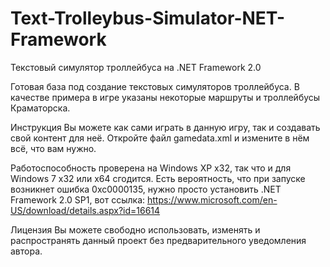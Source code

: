 # Text-Trolleybus-Simulator-NET-Framework
Текстовый симулятор троллейбуса на .NET Framework 2.0

Готовая база под создание текстовых симуляторов троллейбуса. В качестве примера в игре указаны некоторые маршруты и троллейбусы Краматорска.

Инструкция
Вы можете как сами играть в данную игру, так и создавать свой контент для неё. Откройте файл gamedata.xml и измените в нём всё, что вам нужно.

Работоспособность проверена на Windows XP x32, так что и для Windows 7 x32 или x64 сгодится. Есть вероятность, что при запуске возникнет ошибка 0xc0000135, нужно просто установить .NET Framework 2.0 SP1, вот ссылка: https://www.microsoft.com/en-US/download/details.aspx?id=16614

Лицензия
Вы можете свободно использовать, изменять и распространять данный проект без предварительного уведомления автора.
